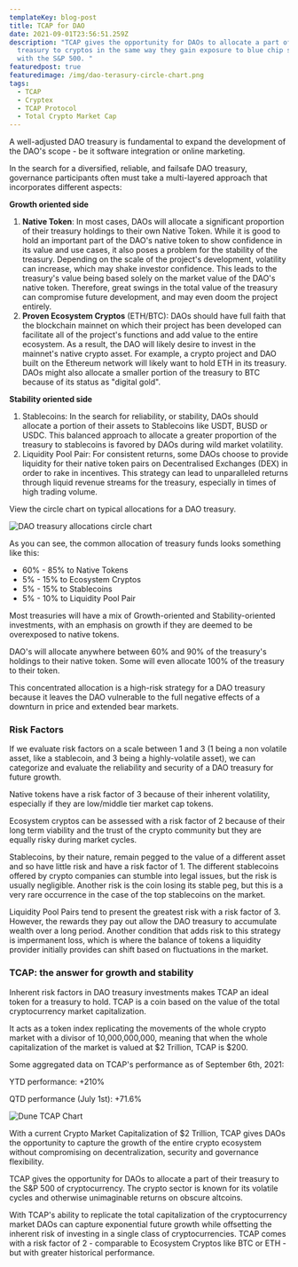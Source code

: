 ```yaml
---
templateKey: blog-post
title: TCAP for DAO
date: 2021-09-01T23:56:51.259Z
description: "TCAP gives the opportunity for DAOs to allocate a part of their
  treasury to cryptos in the same way they gain exposure to blue chip stocks
  with the S&P 500. "
featuredpost: true
featuredimage: /img/dao-terasury-circle-chart.png
tags:
  - TCAP
  - Cryptex
  - TCAP Protocol
  - Total Crypto Market Cap
---
```

A well-adjusted DAO treasury is fundamental to expand the development of the DAO's scope - be it software integration or online marketing.

In the search for a diversified, reliable, and failsafe DAO treasury, governance participants often must take a multi-layered approach that incorporates different aspects:

**Growth oriented side**

1. **Native Token**: In most cases, DAOs will allocate a significant proportion of their treasury holdings to their own Native Token. While it is good to hold an important part of the DAO's native token to show confidence in its value and use cases, it also poses a problem for the stability of the treasury. Depending on the scale of the project's development, volatility can increase, which may shake investor confidence. This leads to the treasury's value being based solely on the market value of the DAO's native token. Therefore, great swings in the total value of the treasury can compromise future development, and may even doom the project entirely.
2. **Proven Ecosystem Cryptos** (ETH/BTC): DAOs should have full faith that the blockchain mainnet on which their project has been developed can facilitate all of the project's functions and add value to the entire ecosystem. As a result, the DAO will likely desire to invest in the mainnet's native crypto asset. For example, a crypto project and DAO built on the Ethereum network will likely want to hold ETH in its treasury. DAOs might also allocate a smaller portion of the treasury to BTC because of its status as "digital gold".

**Stability oriented side**

1. Stablecoins: In the search for reliability, or stability, DAOs should allocate a portion of their assets to Stablecoins like USDT, BUSD or USDC. This balanced approach to allocate a greater proportion of the treasury to stablecoins is favored by DAOs during wild market volatility.
2. Liquidity Pool Pair: For consistent returns, some DAOs choose to provide liquidity for their native token pairs on Decentralised Exchanges (DEX) in order to rake in incentives. This strategy can lead to unparalleled returns through liquid revenue streams for the treasury, especially in times of high trading volume.

View the circle chart on typical allocations for a DAO treasury.

![](/img/dao-terasury-circle-chart.png "DAO treasury allocations circle chart")

As you can see, the common allocation of treasury funds looks something like this:

* 60% - 85% to Native Tokens
* 5% - 15% to Ecosystem Cryptos
* 5% - 15% to Stablecoins
* 5% - 10% to Liquidity Pool Pair

Most treasuries will have a mix of Growth-oriented and Stability-oriented investments, with an emphasis on growth if they are deemed to be overexposed to native tokens.

DAO's will allocate anywhere between 60% and 90% of the treasury's holdings to their native token. Some will even allocate 100% of the treasury to their token.

This concentrated allocation is a high-risk strategy for a DAO treasury because it leaves the DAO vulnerable to the full negative effects of a downturn in price and extended bear markets.

### Risk Factors

If we evaluate risk factors on a scale between 1 and 3 (1 being a non volatile asset, like a stablecoin, and 3 being a highly-volatile asset), we can categorize and evaluate the reliability and security of a DAO treasury for future growth.

Native tokens have a risk factor of 3 because of their inherent volatility, especially if they are low/middle tier market cap tokens.

Ecosystem cryptos can be assessed with a risk factor of 2 because of their long term viability and the trust of the crypto community but they are equally risky during market cycles.

Stablecoins, by their nature, remain pegged to the value of a different asset and so have little risk and have a risk factor of 1. The different stablecoins offered by crypto companies can stumble into legal issues, but the risk is usually negligible. Another risk is the coin losing its stable peg, but this is a very rare occurrence in the case of the top stablecoins on the market.

Liquidity Pool Pairs tend to present the greatest risk with a risk factor of 3. However, the rewards they pay out allow the DAO treasury to accumulate wealth over a long period. Another condition that adds risk to this strategy is impermanent loss, which is where the balance of tokens a liquidity provider initially provides can shift based on fluctuations in the market.

### **TCAP: the answer for growth and stability**

Inherent risk factors in DAO treasury investments makes TCAP an ideal token for a treasury to hold. TCAP is a coin based on the value of the total cryptocurrency market capitalization.

It acts as a token index replicating the movements of the whole crypto market with a divisor of 10,000,000,000, meaning that when the whole capitalization of the market is valued at $2 Trillion, TCAP is $200.

Some aggregated data on TCAP's performance as of September 6th, 2021:

YTD performance: +210%

QTD performance (July 1st): +71.6%

![](/img/dune-tcap.jpg "Dune TCAP Chart")

With a current Crypto Market Capitalization of $2 Trillion, TCAP gives DAOs the opportunity to capture the growth of the entire crypto ecosystem without compromising on decentralization, security and governance flexibility.

TCAP gives the opportunity for DAOs to allocate a part of their treasury to the S&P 500 of cryptocurrency. The crypto sector is known for its volatile cycles and otherwise unimaginable returns on obscure altcoins.

With TCAP's ability to replicate the total capitalization of the cryptocurrency market DAOs can capture exponential future growth while offsetting the inherent risk of investing in a single class of cryptocurrencies. TCAP comes with a risk factor of 2 - comparable to Ecosystem Cryptos like BTC or ETH - but with greater historical performance.